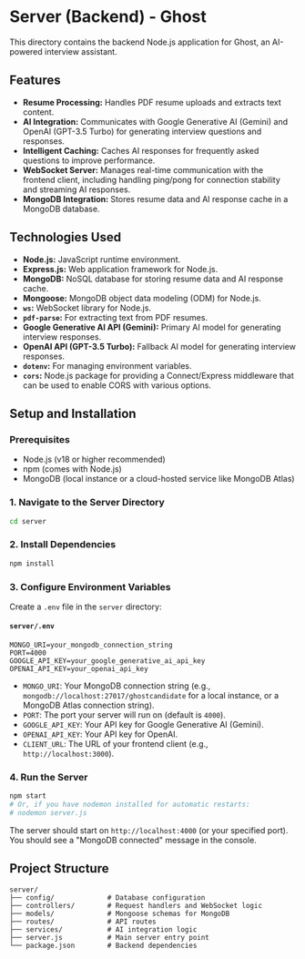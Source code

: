 # Server (Backend) - Ghost

This directory contains the backend Node.js application for Ghost, an AI-powered interview assistant.

## Features

*   **Resume Processing:** Handles PDF resume uploads and extracts text content.
*   **AI Integration:** Communicates with Google Generative AI (Gemini) and OpenAI (GPT-3.5 Turbo) for generating interview questions and responses.
*   **Intelligent Caching:** Caches AI responses for frequently asked questions to improve performance.
*   **WebSocket Server:** Manages real-time communication with the frontend client, including handling ping/pong for connection stability and streaming AI responses.
*   **MongoDB Integration:** Stores resume data and AI response cache in a MongoDB database.

## Technologies Used

*   **Node.js:** JavaScript runtime environment.
*   **Express.js:** Web application framework for Node.js.
*   **MongoDB:** NoSQL database for storing resume data and AI response cache.
*   **Mongoose:** MongoDB object data modeling (ODM) for Node.js.
*   **`ws`:** WebSocket library for Node.js.
*   **`pdf-parse`:** For extracting text from PDF resumes.
*   **Google Generative AI API (Gemini):** Primary AI model for generating interview responses.
*   **OpenAI API (GPT-3.5 Turbo):** Fallback AI model for generating interview responses.
*   **`dotenv`:** For managing environment variables.
*   **`cors`:** Node.js package for providing a Connect/Express middleware that can be used to enable CORS with various options.

## Setup and Installation

### Prerequisites

*   Node.js (v18 or higher recommended)
*   npm (comes with Node.js)
*   MongoDB (local instance or a cloud-hosted service like MongoDB Atlas)

### 1. Navigate to the Server Directory

```bash
cd server
```

### 2. Install Dependencies

```bash
npm install
```

### 3. Configure Environment Variables

Create a `.env` file in the `server` directory:

#### `server/.env`

```
MONGO_URI=your_mongodb_connection_string
PORT=4000
GOOGLE_API_KEY=your_google_generative_ai_api_key
OPENAI_API_KEY=your_openai_api_key
```

*   `MONGO_URI`: Your MongoDB connection string (e.g., `mongodb://localhost:27017/ghostcandidate` for a local instance, or a MongoDB Atlas connection string).
*   `PORT`: The port your server will run on (default is `4000`).
*   `GOOGLE_API_KEY`: Your API key for Google Generative AI (Gemini).
*   `OPENAI_API_KEY`: Your API key for OpenAI.
*   `CLIENT_URL`: The URL of your frontend client (e.g., `http://localhost:3000`).

### 4. Run the Server

```bash
npm start
# Or, if you have nodemon installed for automatic restarts:
# nodemon server.js
```

The server should start on `http://localhost:4000` (or your specified port). You should see a "MongoDB connected" message in the console.

## Project Structure

```
server/
├── config/             # Database configuration
├── controllers/        # Request handlers and WebSocket logic
├── models/             # Mongoose schemas for MongoDB
├── routes/             # API routes
├── services/           # AI integration logic
├── server.js           # Main server entry point
└── package.json        # Backend dependencies
```
